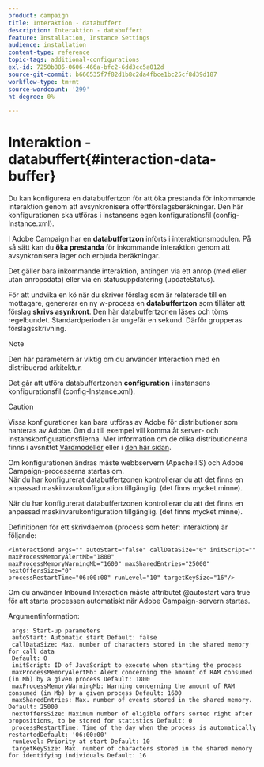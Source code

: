 ```yaml
---
product: campaign
title: Interaktion - databuffert
description: Interaktion - databuffert
feature: Installation, Instance Settings
audience: installation
content-type: reference
topic-tags: additional-configurations
exl-id: 7250b885-0606-466a-bfc2-6dd3cc5a012d
source-git-commit: b666535f7f82d1b8c2da4fbce1bc25cf8d39d187
workflow-type: tm+mt
source-wordcount: '299'
ht-degree: 0%

---
```


# Interaktion - databuffert{#interaction-data-buffer}



Du kan konfigurera en databuffertzon för att öka prestanda för inkommande interaktion genom att avsynkronisera offertförslagsberäkningar. Den här konfigurationen ska utföras i instansens egen konfigurationsfil (config-Instance.xml).

I Adobe Campaign har en **databuffertzon** införts i interaktionsmodulen. På så sätt kan du **öka prestanda** för inkommande interaktion genom att avsynkronisera lager och erbjuda beräkningar.

Det gäller bara inkommande interaktion, antingen via ett anrop (med eller utan anropsdata) eller via en statusuppdatering (updateStatus).

För att undvika en kö när du skriver förslag som är relaterade till en mottagare, genererar en ny w-process en **databuffertzon** som tillåter att förslag **skrivs asynkront**. Den här databuffertzonen läses och töms regelbundet. Standardperioden är ungefär en sekund. Därför grupperas förslagsskrivning.

>[!NOTE]
>
>Den här parametern är viktig om du använder Interaction med en distribuerad arkitektur.

Det går att utföra databuffertzonen **configuration** i instansens konfigurationsfil (config-Instance.xml).

>[!CAUTION]
>
>Vissa konfigurationer kan bara utföras av Adobe för distributioner som hanteras av Adobe. Om du till exempel vill komma åt server- och instanskonfigurationsfilerna. Mer information om de olika distributionerna finns i avsnittet [Värdmodeller](../../installation/using/hosting-models.md) eller i [den här sidan](../../installation/using/capability-matrix.md).
>
>Om konfigurationen ändras måste webbservern (Apache:IIS) och Adobe Campaign-processerna startas om.\
>När du har konfigurerat databuffertzonen kontrollerar du att det finns en anpassad maskinvarukonfiguration tillgänglig. (det finns mycket minne).


När du har konfigurerat databuffertzonen kontrollerar du att det finns en anpassad maskinvarukonfiguration tillgänglig. (det finns mycket minne).

Definitionen för ett skrivdaemon (process som heter: interaktion) är följande:

```
<interactiond args="" autoStart="false" callDataSize="0" initScript="" maxProcessMemoryAlertMb="1800"
maxProcessMemoryWarningMb="1600" maxSharedEntries="25000" nextOffersSize="0"
processRestartTime="06:00:00" runLevel="10" targetKeySize="16"/>
```

Om du använder Inbound Interaction måste attributet @autostart vara true för att starta processen automatiskt när Adobe Campaign-servern startas.

Argumentinformation:

```
 args: Start-up parameters 
 autoStart: Automatic start Default: false 
 callDataSize: Max. number of characters stored in the shared memory for call data
 Default: 0 
 initScript: ID of JavaScript to execute when starting the process 
 maxProcessMemoryAlertMb: Alert concerning the amount of RAM consumed (in Mb) by a given process Default: 1800 
 maxProcessMemoryWarningMb: Warning concerning the amount of RAM consumed (in Mb) by a given process Default: 1600 
 maxSharedEntries: Max. number of events stored in the shared memory. Default: 25000 
 nextOffersSize: Maximum number of eligible offers sorted right after propositions, to be stored for statistics Default: 0 
 processRestartTime: Time of the day when the process is automatically restartedDefault: '06:00:00' 
 runLevel: Priority at start Default: 10 
 targetKeySize: Max. number of characters stored in the shared memory for identifying individuals Default: 16 
```

